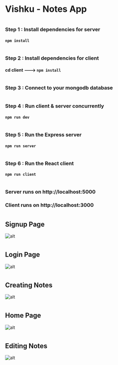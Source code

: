 # **Vishku - Notes App**
#
### **Step 1 :** Install dependencies for server
#### `npm install`
#
### Step 2 : Install dependencies for client
#### cd client ---> `npm install`
#
### Step 3 : Connect to your mongodb database
#
### Step 4 : Run client & server concurrently
#### `npm run dev`
#
### Step 5 : Run the Express server
#### `npm run server`
#
### Step 6 : Run the React client
#### `npm run client`
#
### **Server runs on** http://localhost:5000
### **Client runs on** http://localhost:3000
#
#
## Signup Page
![alt](https://res.cloudinary.com/dez2plvsf/image/upload/v1619481287/e-Diary/Signup_Page_qqu0my.jpg)
#
## Login Page
![alt](https://res.cloudinary.com/dez2plvsf/image/upload/v1619480811/e-Diary/Login_Page_hqrpp4.jpg)
#
## Creating Notes
![alt](https://res.cloudinary.com/dez2plvsf/image/upload/v1619483764/e-Diary/Creating_Notes_anokdx.jpg)
#
## Home Page
![alt](https://res.cloudinary.com/dez2plvsf/image/upload/v1619482770/e-Diary/Home_Page_vu2ur9.jpg)
# 
## Editing Notes
![alt](https://res.cloudinary.com/dez2plvsf/image/upload/v1619484701/e-Diary/Editing_Notes_dpmg1p.jpg)

